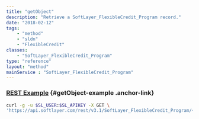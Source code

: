 ```yaml
---
title: "getObject"
description: "Retrieve a SoftLayer_FlexibleCredit_Program record."
date: "2018-02-12"
tags:
    - "method"
    - "sldn"
    - "FlexibleCredit"
classes:
    - "SoftLayer_FlexibleCredit_Program"
type: "reference"
layout: "method"
mainService : "SoftLayer_FlexibleCredit_Program"
---
```


### [REST Example](#getObject-example) <a href="/article/rest/"><i class="fas fa-question"></i></a> {#getObject-example .anchor-link} 
```bash
curl -g -u $SL_USER:$SL_APIKEY -X GET \
'https://api.softlayer.com/rest/v3.1/SoftLayer_FlexibleCredit_Program/{SoftLayer_FlexibleCredit_ProgramID}/getObject'
```

